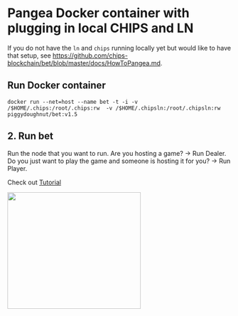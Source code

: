 # Pangea Docker container with plugging in local CHIPS and LN

If you do not have the `ln` and `chips` running locally yet but would like to have that setup, see https://github.com/chips-blockchain/bet/blob/master/docs/HowToPangea.md.


## Run Docker container

    docker run --net=host --name bet -t -i -v /$HOME/.chips:/root/.chips:rw  -v /$HOME/.chipsln:/root/.chipsln:rw piggydoughnut/bet:v1.5

## 2.  Run bet
    
   Run the node that you want to run. Are you hosting a game? -> Run Dealer. Do you just want to play the game and someone is hosting it for you? -> Run Player.

   Check out [Tutorial](https://github.com/chips-blockchain/pangea-poker/blob/dev/tutorial/Tutorial.md)
   


<img src="https://media.giphy.com/media/jQWUkD7a4AWfkraBJa/giphy.gif" width="300" height="262" />
